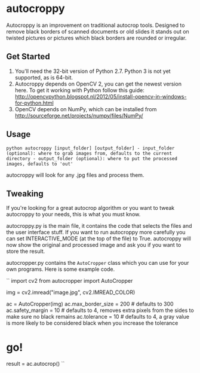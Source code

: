 autocroppy
==========

Autocroppy is an improvement on traditional autocrop tools. Designed to remove black borders of scanned documents or old slides it stands out on twisted pictures or pictures which black borders are rounded or irregular.

Get Started
-----------

1. You'll need the 32-bit version of Python 2.7. Python 3 is not yet supported, as is 64-bit.
2. Autocroppy depends on OpenCV 2, you can get the newest version here. To get it working with Python follow this guide: http://opencvpython.blogspot.nl/2012/05/install-opencv-in-windows-for-python.html
3. OpenCV depends on NumPy, which can be installed from http://sourceforge.net/projects/numpy/files/NumPy/

Usage
-----

``python autocroppy [input_folder] [output_folder]
	- input_folder (optional): where to grab images from, defaults to the current directory
	- output_folder (optional): where to put the processed images, defaults to 'out'
``

autocroppy will look for any .jpg files and process them.

Tweaking
--------

If you're looking for a great autocrop algorithm or you want to tweak autocroppy to your needs, this is what you must know.

autocroppy.py is the main file, it contains the code that selects the files and the user interface stuff. If you want to run autocroppy more carefully you can set INTERACTIVE_MODE (at the top of the file) to True. autocroppy will now show the original and processed image and ask you if you want to store the result.

autocropper.py contains the `AutoCropper` class which you can use for your own programs. Here is some example code.

``
import cv2
from autocropper import AutoCropper

img = cv2.imread("image.jpg", cv2.IMREAD_COLOR)

ac = AutoCropper(img)
ac.max_border_size = 200 	# defaults to 300
ac.safety_margin = 10 		# defaults to 4, removes extra pixels from the sides to make sure no black remains
ac.tolerance = 10 			# defaults to 4, a gray value is more likely to be considered black when you increase the tolerance

# go!
result = ac.autocrop()
``


